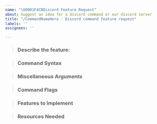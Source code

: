 ```yaml
---
name: "\U0001F4CBDiscord Feature Request"
about: Suggest an idea for a discord command or our discord server
title: "/CommandNameHere - Discord command feature request"
labels: ''
assignees: ''

---
```


<!--- Delete Inapplicable/Unnecessary Sections                            --->
<!--- Text wrapped in arrow-tags are Notes and may be deleted --->
> ### **Describe the feature**:
<!--- This is key for you to differentiate between people that have deeply thought about what you're requesting, or what this will solve for users versus those that are just in love with their idea. --->

> ### **Command Syntax**
<!--- Specify the exact usage this command would be used as well as what the command would do. Additionally, specify each sub-command / argument's usage if applicable. --->


> ### **Miscellaneous Arguments**
<!--- Specify any non-pertinent or miscellaneous features that would be either helpful or not explicitly related to the commands direct usage - such as: `/dcommand Help` | Would display a helpful syntax with explaination of usage and syntax of the command and it's sub-commands / arguments. --->


> ### **Command Flags**
<!--- Similar to arguments, specify flags (optimally with short-hands available) to change the outcome of data or information returned, if applicable. --->


> ### **Features to Implement**
<!--- Specific features that would be required to make this command work, if you are familiar with them. --->


> ### **Resources Needed**
<!--- If you are aware of specific conditions or features that we do not have access to, specify them here in a checklist formatted like this:
- [ ] To-Do | We need this because it's to-do.
This is not referring to scripts needed to be written in Denizen, but only explicitly features we do not currently have access to presently. --->
